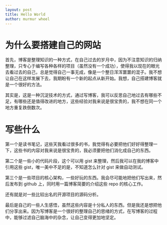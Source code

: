 ```yaml
---
layout: post
title: Hello World
author: murmur wheel
---
```


# 为什么要搭建自己的网站

首先，博客是整理知识的一种方式，在自己过去的岁月中，因为不注意知识的归纳整理，只专心于编写各种各样的项目（虽然没有一个成功），使得我以现在的眼光去看过去的自己，总是觉得自己一事无成，像是一个整日浑浑噩噩的混子。我不想让自己在这样发展下去，我期盼有一个新的起点从新开始。我想，自己搭建博客就是一个很好的方法。

其实是，这是一种沉淀技术的方式，通过写博客，我可以反思自己地过去有哪些不足，有哪些还是值得改进的地方，这些经验对我来说是很宝贵的，我不想在同一个地方重复跌倒数次。

# 写些什么

第一个是读书笔记，这些天我看过很多的书，我觉得有必要把他们好好得整理一下，这些书的内容对我来说是很宝贵的，我必须要把他们消化成自己的东西。

第二个是一些小的代码片段，这个可以用 gist 来整理，然后我可以在我的博客中引用这些 gist，唯一美中不足的是，不知道怎么针对 gist 来做自动测试。

第三个是一些项目的核心架构，一些好玩的东西。我会尽可能地把他们写出来，然后发布到 github 上，同时用一篇博客简要的介绍这些 repo 的核心工作。

还有就是对一些比较出名的开源项目的源码分析。

最后是自己的一些人生感悟，虽然这些内容是十分私人的东西。但是我还是想把他们分享出来。因为写博客是一个很好的整理自己的思绪的方式，在写博客的过程中，能够过滤自己脑海中的杂念，让自己变得更加地坚定。
